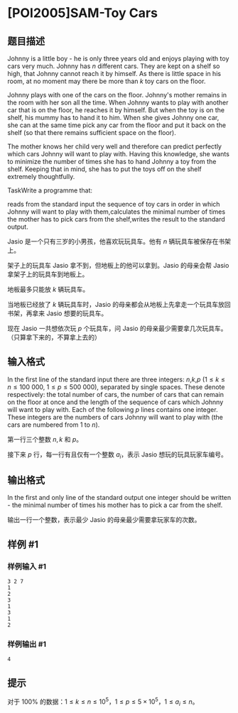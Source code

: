 # [POI2005]SAM-Toy Cars

## 题目描述

Johnny is a little boy - he is only three years old and enjoys playing with toy cars very much. Johnny has $n$ different cars. They are kept on a shelf so high, that Johnny cannot reach it by himself. As there is little space in his room, at no moment may there be more than $k$ toy cars on the floor.

Johnny plays with one of the cars on the floor. Johnny's mother remains in the room with her son all the time. When Johnny wants to play with another car that is on the floor, he reaches it by himself. But when the toy is on the shelf, his mummy has to hand it to him. When she gives Johnny one car, she can at the same time pick any car from the floor and put it back on the shelf (so that there remains sufficient space on the floor).

The mother knows her child very well and therefore can predict perfectly which cars Johnny will want to play with. Having this knowledge, she wants to minimize the number of times she has to hand Johnny a toy from the shelf. Keeping that in mind, she has to put the toys off on the shelf extremely thoughtfully.

TaskWrite a programme that:

reads from the standard input the sequence of toy cars in order in which Johnny will want to play with them,calculates the minimal number of times the mother has to pick cars from the shelf,writes the result to the standard output.

Jasio 是一个只有三岁的小男孩，他喜欢玩玩具车。他有 $n$ 辆玩具车被保存在书架上。

架子上的玩具车 Jasio 拿不到，但地板上的他可以拿到。Jasio 的母亲会帮 Jasio 拿架子上的玩具车到地板上。

地板最多只能放 $k$ 辆玩具车。

当地板已经放了 $k$ 辆玩具车时，Jasio 的母亲都会从地板上先拿走一个玩具车放回书架，再拿来 Jasio 想要的玩具车。

现在 Jasio 一共想依次玩 $p$ 个玩具车，问 Jasio 的母亲最少需要拿几次玩具车。（只算拿下来的，不算拿上去的）

## 输入格式

In the first line of the standard input there are three integers: $n$,$k$,$p$ ($1\le k\le n\le 100\ 000$, $1\le p\le 500\ 000$), separated by single spaces. These denote respectively: the total number of cars, the number of cars that can remain on the floor at once and the length of the sequence of cars which Johnny will want to play with. Each of the following $p$ lines contains one integer. These integers are the numbers of cars Johnny will want to play with (the cars are numbered from $1$ to $n$).

第一行三个整数 $n,k$ 和 $p$。

接下来 $p$ 行，每一行有且仅有一个整数 $a_i$，表示 Jasio 想玩的玩具玩家车编号。

## 输出格式

In the first and only line of the standard output one integer should be written - the minimal number of times his mother has to pick a car from the shelf.

输出一行一个整数，表示最少 Jasio 的母亲最少需要拿玩家车的次数。

## 样例 #1

### 样例输入 #1
```
3 2 7
1
2
3
1
3
1
2
```

### 样例输出 #1

```
4
```

## 提示

对于 $100\%$ 的数据：$1\le k\le n\le 10^5$，$1\le p\le 5\times 10^5$，$1\le a_i\le n$。
